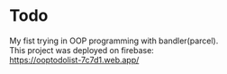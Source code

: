 # Todo
My fist trying in OOP programming with bandler(parcel).   
This project was deployed on firebase:  
https://ooptodolist-7c7d1.web.app/
